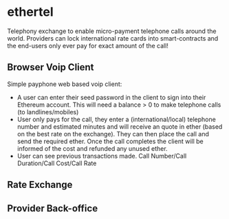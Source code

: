 # ethertel

Telephony exchange to enable micro-payment telephone calls around the world. Providers can lock international rate cards into smart-contracts and the end-users only ever pay for exact amount of the call!

## Browser Voip Client

Simple payphone web based voip client: 

* A user can enter their seed password in the client to sign into their Ethereum account. This will need a balance > 0 to make telephone calls (to landlines/mobiles)
* User only pays for the call, they enter a (international/local) telephone number and estimated minutes and will receive an quote in ether (based on the best rate on the exchange). They can then place the call and send the required ether. Once the call completes the client will be informed of the cost and refunded any unused ether.
* User can see previous transactions made. Call Number/Call Duration/Call Cost/Call Rate

## Rate Exchange

## Provider Back-office


